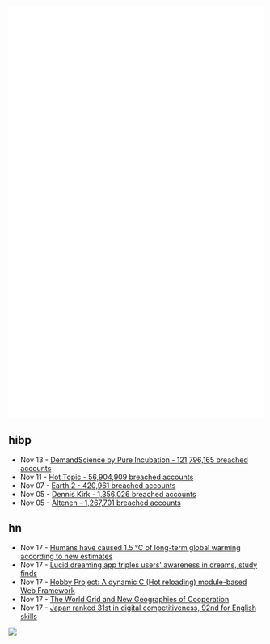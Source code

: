 ![Metrics](https://raw.githubusercontent.com/phixion/phixion/master/metrics.svg)

## hibp

<!--
for https://github.com/phixion/phixion/blob/main/.github/workflows/feeds.yml
-->
<!--START_SECTION:haveibeenpwnd-->
- Nov 13 - [DemandScience by Pure Incubation - 121,796,165 breached accounts](https://haveibeenpwned.com/PwnedWebsites#DemandScience)
- Nov 11 - [Hot Topic - 56,904,909 breached accounts](https://haveibeenpwned.com/PwnedWebsites#HotTopic)
- Nov 07 - [Earth 2 - 420,961 breached accounts](https://haveibeenpwned.com/PwnedWebsites#Earth2)
- Nov 05 - [Dennis Kirk - 1,356,026 breached accounts](https://haveibeenpwned.com/PwnedWebsites#DennisKirk)
- Nov 05 - [Altenen - 1,267,701 breached accounts](https://haveibeenpwned.com/PwnedWebsites#Altenen)
<!--END_SECTION:haveibeenpwnd-->

## hn

<!--
for https://github.com/phixion/phixion/blob/main/.github/workflows/feeds.yml
-->
<!--START_SECTION:hn-->
- Nov 17 - [Humans have caused 1.5 °C of long-term global warming according to new estimates](https://www.lancaster.ac.uk/news/humans-have-already-caused-15-c-of-long-term-global-warming-according-to-new-estimates)
- Nov 17 - [Lucid dreaming app triples users' awareness in dreams, study finds](https://www.psypost.org/lucid-dreaming-app-triples-users-awareness-in-dreams-study-finds/)
- Nov 17 - [Hobby Project: A dynamic C (Hot reloading) module-based Web Framework](https://github.com/joexbayer/c-web-modules)
- Nov 17 - [The World Grid and New Geographies of Cooperation](https://centerforneweconomics.org/newsletters/the-world-grid-and-new-geographies-of-cooperation/)
- Nov 17 - [Japan ranked 31st in digital competitiveness, 92nd for English skills](https://www.japantimes.co.jp/business/2024/11/15/economy/japan-digital-competitiveness-english-ranking/)
<!--END_SECTION:hn-->

<!--
for https://yhype.me
-->
![](https://hit.yhype.me/github/profile?user_id=13013670)
